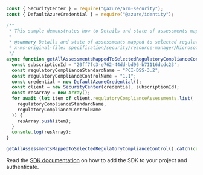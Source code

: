 ```javascript
const { SecurityCenter } = require("@azure/arm-security");
const { DefaultAzureCredential } = require("@azure/identity");

/**
 * This sample demonstrates how to Details and state of assessments mapped to selected regulatory compliance control
 *
 * @summary Details and state of assessments mapped to selected regulatory compliance control
 * x-ms-original-file: specification/security/resource-manager/Microsoft.Security/preview/2019-01-01-preview/examples/RegulatoryCompliance/getRegulatoryComplianceAssessmentList_example.json
 */
async function getAllAssessmentsMappedToSelectedRegulatoryComplianceControl() {
  const subscriptionId = "20ff7fc3-e762-44dd-bd96-b71116dcdc23";
  const regulatoryComplianceStandardName = "PCI-DSS-3.2";
  const regulatoryComplianceControlName = "1.1";
  const credential = new DefaultAzureCredential();
  const client = new SecurityCenter(credential, subscriptionId);
  const resArray = new Array();
  for await (let item of client.regulatoryComplianceAssessments.list(
    regulatoryComplianceStandardName,
    regulatoryComplianceControlName
  )) {
    resArray.push(item);
  }
  console.log(resArray);
}

getAllAssessmentsMappedToSelectedRegulatoryComplianceControl().catch(console.error);
```

Read the [SDK documentation](https://github.com/Azure/azure-sdk-for-js/blob/%40azure%2Farm-security_5.0.0/sdk/security/arm-security/README.md) on how to add the SDK to your project and authenticate.
